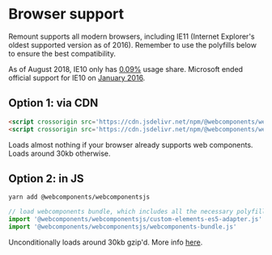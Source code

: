 # Browser support

Remount supports all modern browsers, including IE11 (Internet Explorer's oldest supported version as of 2016). Remember to use the polyfills below to ensure the best compatibility.

As of August 2018, IE10 only has [0.09%](https://caniuse.com/usage-table) usage share. Microsoft ended official support for IE10 on [January 2016](https://en.wikipedia.org/wiki/Internet_Explorer_10).

<!-- TODO: talk about what the webcomponentsjs polyfills are and why they're necessary -->

## Option 1: via CDN

```html
<script crossorigin src='https://cdn.jsdelivr.net/npm/@webcomponents/webcomponentsjs@2.0.4/custom-elements-es5-adapter.js'></script>
<script crossorigin src='https://cdn.jsdelivr.net/npm/@webcomponents/webcomponentsjs@2.0.4/webcomponents-loader.js'></script>
```

Loads almost nothing if your browser already supports web components. Loads around 30kb otherwise.

## Option 2: in JS

```sh
yarn add @webcomponents/webcomponentsjs
```

```js
// load webcomponents bundle, which includes all the necessary polyfills
import '@webcomponents/webcomponentsjs/custom-elements-es5-adapter.js'
import '@webcomponents/webcomponentsjs/webcomponents-bundle.js'
```

Unconditionally loads around 30kb gzip'd. More info [here](https://github.com/webcomponents/webcomponentsjs).

[@webcomponents/webcomponentsjs]: https://github.com/webcomponents/webcomponentsjs
